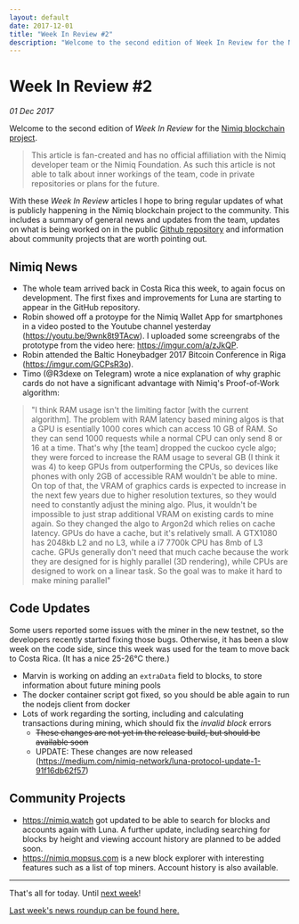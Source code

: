 ```yaml
---
layout: default
date: 2017-12-01
title: "Week In Review #2"
description: "Welcome to the second edition of Week In Review for the Nimiq blockchain project."
---
```


# Week In Review #2
*01 Dec 2017*

Welcome to the second edition of *Week In Review* for the [Nimiq blockchain project](https://nimiq.com).

> This article is fan-created and has no official affiliation with the Nimiq developer team or the Nimiq Foundation. As such this article is not able to talk about inner workings of the team, code in private repositories or plans for the future.

With these *Week In Review* articles I hope to bring regular updates of what is publicly happening in the Nimiq blockchain project to the community. This includes a summary of general news and updates from the team, updates on what is being worked on in the public [Github repository](https://github.com/nimiq-network/core) and information about community projects that are worth pointing out.

## Nimiq News
* The whole team arrived back in Costa Rica this week, to again focus on development. The first fixes and improvements for Luna are starting to appear in the GitHub repository.
* Robin showed off a protoype for the Nimiq Wallet App for smartphones in a video posted to the Youtube channel yesterday (<https://youtu.be/9wnk8t9TAcw>). I uploaded some screengrabs of the prototype from the video here: <https://imgur.com/a/zJkQP>.
* Robin attended the Baltic Honeybadger 2017 Bitcoin Conference in Riga (<https://imgur.com/GCPsR3o>).
* Timo (@R3dexe on Telegram) wrote a nice explanation of why graphic cards do not have a significant advantage with Nimiq's Proof-of-Work algorithm:
> "I think RAM usage isn't the limiting factor [with the current algorithm]. The problem with RAM latency based mining algos is that a GPU is esentially 1000 cores which can access 10 GB of RAM. So they can send 1000 requests while a normal CPU can only send 8 or 16 at a time. That's why [the team] dropped the cuckoo cycle algo; they were forced to increase the RAM usage to several GB (I think it was 4) to keep GPUs from outperforming the CPUs, so devices like phones with only 2GB of accessible RAM wouldn't be able to mine. On top of that, the VRAM of graphics cards is expected to increase in the next few years due to higher resolution textures, so they would need to constantly adjust the mining algo. Plus, it wouldn't be impossible to just strap additional VRAM on existing cards to mine again.
> So they changed the algo to Argon2d which relies on cache latency. GPUs do have a cache, but it's relatively small. A GTX1080 has 2048kb L2 and no L3, while a i7 7700k CPU has 8mb of L3 cache. GPUs generally don't need that much cache because the work they are designed for is highly parallel (3D rendering), while CPUs are designed to work on a linear task. So the goal was to make it hard to make mining parallel"

## Code Updates
Some users reported some issues with the miner in the new testnet, so the developers recently started fixing those bugs. Otherwise, it has been a slow week on the code side, since this week was used for the team to move back to Costa Rica. (It has a nice 25-26°C there.)

* Marvin is working on adding an `extraData` field to blocks, to store information about future mining pools
* The docker container script got fixed, so you should be able again to run the nodejs client from docker
* Lots of work regarding the sorting, including and calculating transactions during mining, which should fix the *invalid block* errors
    * ~~These changes are not yet in the release build, but should be available soon~~
    * UPDATE: These changes are now released (<https://medium.com/nimiq-network/luna-protocol-update-1-91f16db62f57>)

## Community Projects
* <https://nimiq.watch> got updated to be able to search for blocks and accounts again with Luna. A further update, including searching for blocks by height and viewing account history are planned to be added soon.
* <https://nimiq.mopsus.com> is a new block explorer with interesting features such as a list of top miners. Account history is also available.

---

That's all for today. Until [next week](https://nimiq.watch/news/2017-12-08-week-in-review-3.html)!

[Last week's news roundup can be found here.](https://nimiq.watch/news/2017-11-24-week-in-review-1.html)
